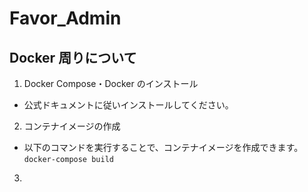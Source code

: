 # Favor_Admin

## Docker 周りについて

1. Docker Compose・Docker のインストール

  - 公式ドキュメントに従いインストールしてください。

2. コンテナイメージの作成

  - 以下のコマンドを実行することで、コンテナイメージを作成できます。
  `docker-compose build`

3.
